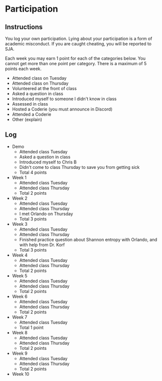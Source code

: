 Participation
=============

## Instructions ##

You log your own participation. Lying about your participation is a form of
academic misconduct. If you are caught cheating, you will be reported to SJA.

Each week you may earn 1 point for each of the categories below. You cannot get
more than one point per category. There is a maximum of 5 points each week.

+ Attended class on Tuesday
+ Attended class on Thursday
+ Volunteered at the front of class
+ Asked a question in class
+ Introduced myself to someone I didn't know in class
+ Assessed in class
+ Hosted a Coderie (you must announce in Discord)
+ Attended a Coderie
+ Other (explain)

## Log ##

- Demo
	+ Attended class Tuesday
	+ Asked a question in class
	+ Introduced myself to Chris B
	+ Didn't come to class Thursday to save you from getting sick
	+ Total 4 points
- Week 1
	+ Attended class Tuesday
	+ Attended class Thursday
	+ Total 2 points
- Week 2
	+ Attended class Tuesday
	+ Attended class Thursday
	+ I met Orlando on Thursday
	+ Total 3 points
- Week 3
	+ Attended class Tuesday
	+ Attended class Thursday
	+ Finished practice question about Shannon entropy with Orlando, and with help from Dr. Korf
	+ Total 3 points
- Week 4
	+ Attended class Tuesday
	+ Attended class Thursday
	+ Total 2 points
- Week 5
	+ Attended class Tuesday
	+ Attended class Thursday
	+ Total 2 points
- Week 6
	+ Attended class Tuesday
	+ Attended class Thursday
	+ Total 2 points
- Week 7
	+ Attended class Tuesday
	+ Total 1 point 
- Week 8
	+ Attended class Tuesday
	+ Attended class Thursday
	+ Total 2 points
- Week 9
	+ Attended class Tuesday
	+ Attended class Thursday
	+ Total 2 points
- Week 10
